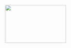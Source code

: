 
<img src=https://c.tenor.com/EJ2mIpyaRk0AAAAd/snicker_doodle7-chips.gif class="center" width="200" height="125"/>


